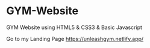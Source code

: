 # GYM-Website
GYM Website using HTML5 &amp; CSS3 &amp; Basic Javascript

Go to my Landing Page https://unleashgym.netlify.app/
